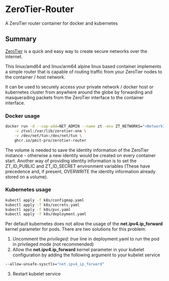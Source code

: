 # ZeroTier-Router
A ZeroTier router container for docker and kubernetes

## Summary
[ZeroTier](https://zerotier.com) is a quick and easy way to create secure networks over the internet.

This linux/amd64 and linux/arm64 alpine linux based container implements a simple router that is capable of routing traffic from your ZeroTier nodes to the
container / host network.

It can be used to securely access your private network / docker host or kubernetes cluster from anywhere around the globe by forwarding and masquerading
packets from the ZeroTier interface to the container interface.

### Docker usage
```sh
docker run -d --cap-add=NET_ADMIN --name zt -env ZT_NETWORKS="<NetworkID>" \
    -v ztvol:/var/lib/zerotier-one \
    -v /dev/net/tun:/dev/net/tun \
    ghcr.io/pmit-pro/zerotier-router
```
The volume is needed to save the identity information of the ZeroTier instance - otherwise a new identity would be created on every container start.
Another way of providing identity information is to set the ZT_ID_PUBLIC and ZT_ID_SECRET environment variables (These have precedence and, if present, OVERWRITE the identity information already stored on a volume).

### Kubernetes usage
```sh
kubectl apply -f k8s/configmap.yaml
kubectl apply -f k8s/secrets.yaml
kubectl apply -f k8s/pvc.yaml
kubectl apply -f k8s/deployment.yaml
```
Per default kubernetes does not allow the usage of the **net.ipv4.ip_forward** kernel parameter for pods. There are two solutions for this problem:
1. Uncomment the *privileged: true* line in deployment.yaml to run the pod in privileged mode (not recommended)
2. Allow the **net.ipv4.ip_forward** kernel parameter in your kubelet configuration by adding the following argument to your kubelet service
```sh
--allow-unsafe-sysctls="net.ipv4_ip_forward"
```
3. Restart kubelet service
